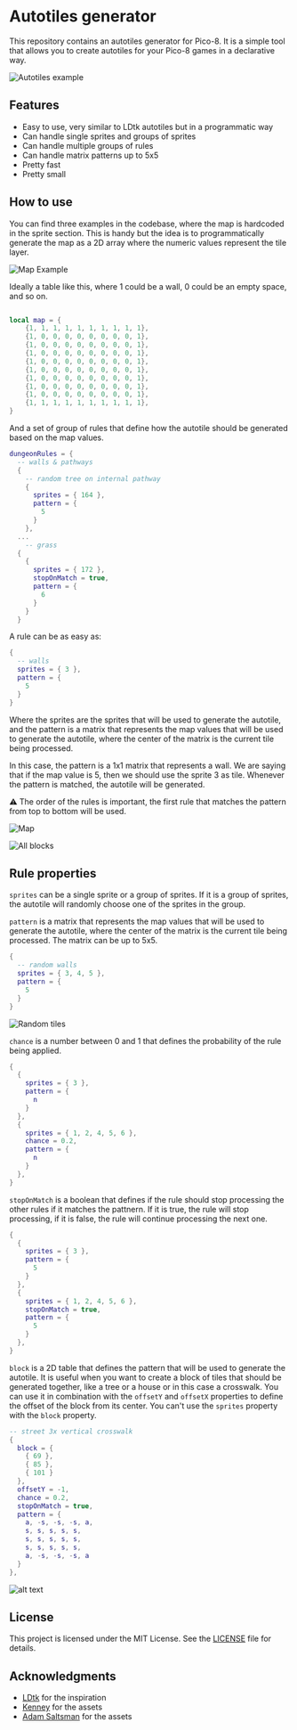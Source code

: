 # Autotiles generator

This repository contains an autotiles generator for Pico-8. It is a simple tool that allows you to create autotiles for your Pico-8 games in a declarative way.

![Autotiles example](assets/example.gif)

## Features

- Easy to use, very similar to LDtk autotiles but in a programmatic way
- Can handle single sprites and groups of sprites
- Can handle multiple groups of rules
- Can handle matrix patterns up to 5x5
- Pretty fast
- Pretty small

## How to use

You can find three examples in the codebase, where the map is hardcoded in the sprite section. This is handy but the idea is to programmatically generate the map as a 2D array where the numeric values represent the tile layer. 


![Map Example](assets/map_example.png)

Ideally a table like this, where 1 could be a wall, 0 could be an empty space, and so on.

```lua

local map = {
    {1, 1, 1, 1, 1, 1, 1, 1, 1, 1},
    {1, 0, 0, 0, 0, 0, 0, 0, 0, 1},
    {1, 0, 0, 0, 0, 0, 0, 0, 0, 1},
    {1, 0, 0, 0, 0, 0, 0, 0, 0, 1},
    {1, 0, 0, 0, 0, 0, 0, 0, 0, 1},
    {1, 0, 0, 0, 0, 0, 0, 0, 0, 1},
    {1, 0, 0, 0, 0, 0, 0, 0, 0, 1},
    {1, 0, 0, 0, 0, 0, 0, 0, 0, 1},
    {1, 0, 0, 0, 0, 0, 0, 0, 0, 1},
    {1, 1, 1, 1, 1, 1, 1, 1, 1, 1},
}

```

And a set of group of rules that define how the autotile should be generated based on the map values.

```lua
dungeonRules = {
  -- walls & pathways
  {
    -- random tree on internal pathway
    {
      sprites = { 164 },
      pattern = {
        5
      }
    },
  ...
    -- grass
  {
    {
      sprites = { 172 },
      stopOnMatch = true,
      pattern = {
        6
      }
    }
  }

```

A rule can be as easy as:

```lua
{
  -- walls
  sprites = { 3 },
  pattern = {
    5
  }
}
```

Where the sprites are the sprites that will be used to generate the autotile, and the pattern is a matrix that represents the map values that will be used to generate the autotile, where the center of the matrix is the current tile being processed.

In this case, the pattern is a 1x1 matrix that represents a wall. We are saying that if the map value is 5, then we should use the sprite 3 as tile. Whenever the pattern is matched, the autotile will be generated.

⚠️ The order of the rules is important, the first rule that matches the pattern from top to bottom will be used.

![Map](assets/flat_map.png)

![All blocks](assets/all_blocks.png)

## Rule properties

`sprites` can be a single sprite or a group of sprites. If it is a group of sprites, the autotile will randomly choose one of the sprites in the group.

`pattern` is a matrix that represents the map values that will be used to generate the autotile, where the center of the matrix is the current tile being processed. The matrix can be up to 5x5.

```lua
{
  -- random walls
  sprites = { 3, 4, 5 },
  pattern = {
    5
  }
}
```

![Random tiles](assets/random.png)

`chance` is a number between 0 and 1 that defines the probability of the rule being applied.

```lua
{
  {
    sprites = { 3 },
    pattern = {
      n
    }
  },
  {
    sprites = { 1, 2, 4, 5, 6 },
    chance = 0.2,
    pattern = {
      n
    }
  },
}
```

`stopOnMatch` is a boolean that defines if the rule should stop processing the other rules if it matches the pattnern. If it is true, the rule will stop processing, if it is false, the rule will continue processing the next one.

```lua
{
  {
    sprites = { 3 },
    pattern = {
      5
    }
  },
  {
    sprites = { 1, 2, 4, 5, 6 },
    stopOnMatch = true,
    pattern = {
      5
    }
  },
}
```

`block` is a 2D table that defines the pattern that will be used to generate the autotile. It is useful when you want to create a block of tiles that should be generated together, like a tree or a house or in this case a crosswalk. You can use it in combination with the `offsetY` and `offsetX` properties to define the offset of the block from its center. You can't use the `sprites` property with the `block` property.

```lua
-- street 3x vertical crosswalk
{
  block = {
    { 69 },
    { 85 },
    { 101 }
  },
  offsetY = -1,
  chance = 0.2,
  stopOnMatch = true,
  pattern = {
    a, -s, -s, -s, a,
    s, s, s, s, s,
    s, s, s, s, s,
    s, s, s, s, s,
    a, -s, -s, -s, a
  }
},
```

![alt text](assets/crosswalk.png)

## License

This project is licensed under the MIT License. See the [LICENSE](LICENSE) file for details.

## Acknowledgments

- [LDtk](https://ldtk.io/) for the inspiration
- [Kenney](https://kenney.nl/assets/micro-roguelike) for the assets
- [Adam Saltsman](https://adamatomic.itch.io/cavernas) for the assets

